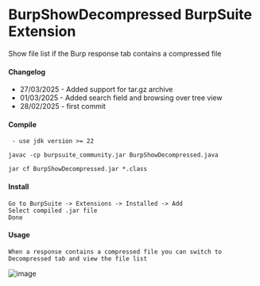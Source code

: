 # BurpShowDecompressed BurpSuite Extension
Show file list if the Burp response tab contains a compressed file


#### Changelog

 - 27/03/2025 - Added support for tar.gz archive
 - 01/03/2025 - Added search field and browsing over tree view
 - 28/02/2025 - first commit


#### Compile


```
 - use jdk version >= 22

javac -cp burpsuite_community.jar BurpShowDecompressed.java

jar cf BurpShowDecompressed.jar *.class

```

#### Install

```
Go to BurpSuite -> Extensions -> Installed -> Add
Select compiled .jar file
Done

```

#### Usage

```
When a response contains a compressed file you can switch to Decompressed tab and view the file list

```



![image](https://github.com/user-attachments/assets/d9c527c1-de9d-4bcf-81db-90520825fae2)

